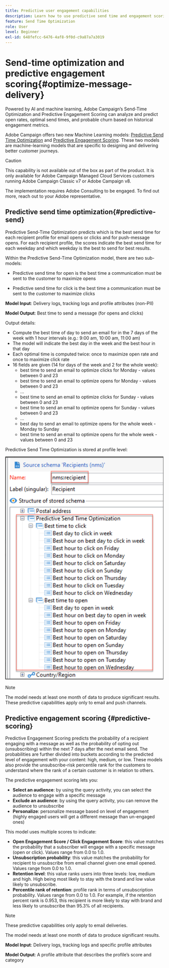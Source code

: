 ```yaml
---
title: Predictive user engagement capabilities
description: Learn how to use predictive send time and engagement scoring
feature: Send Time Optimization
role: User
level: Beginner
exl-id: 648fefcc-6476-4af8-9f0d-c9a87a7a3019
---
```

# Send-time optimization and predictive engagement scoring{#optimize-message-delivery}

Powered by AI and machine learning, Adobe Campaign’s Send-Time Optimization and Predictive Engagement Scoring can analyze and predict open rates, optimal send times, and probable churn based on historical engagement metrics.

Adobe Campaign offers two new Machine Learning models: [Predictive Send Time Optimization](#predictive-send) and [Predictive Engagement Scoring](#predictive-scoring). These two models are machine-learning models that are specific to designing and delivering better customer journeys.

>[!CAUTION]
>
>This capability is not available out of the box as part of the product. It is only available for Adobe Campaign Managed Cloud Services customers running Adobe Campaign Classic v7 or Adobe Campaign v8.
>
>The implementation requires Adobe Consulting to be engaged. To find out more, reach out to your Adobe representative.
>


## Predictive send time optimization{#predictive-send}

Predictive Send-Time Optimization predicts which is the best send time for each recipient profile for email opens or clicks and for push-message opens. For each recipient profile, the scores indicate the best send time for each weekday and which weekday is the best to send for best results. 

Within the Predictive Send-Time Optimization model, there are two sub-models:

* Predictive send time for open is the best time a communication must be sent to the customer to maximize opens

* Predictive send time for click is the best time a communication must be sent to the customer to maximize clicks


**Model Input**: Delivery logs, tracking logs and profile attributes (non-PII)

**Model Output**: Best time to send a message (for opens and clicks)

Output details:

* Compute the best time of day to send an email for in the 7 days of the week with 1 hour intervals (e.g.: 9:00 am, 10:00 am, 11:00 am)
* The model will indicate the best day in the week and the best hour in that day
* Each optimal time is computed twice: once to maximize open rate and once to maximize click rate
* 16 fields are given (14 for days of the week and 2 for the whole week):
    * best time to send an email to optimize clicks for Monday - values between 0 and 23
    * best time to send an email to optimize opens for Monday - values between 0 and 23
    * ...
    * best time to send an email to optimize clicks for Sunday - values between 0 and 23
    * best time to send an email to optimize opens for Sunday - values between 0 and 23
    * ...
    * best day to send an email to optimize opens for the whole week - Monday to Sunday
    * best time to send an email to optimize opens for the whole week - values between 0 and 23


Predictive Send Time Optimization is stored at profile level:

![](assets/sto-schema.png)


>[!NOTE]
>
>The model needs at least one month of data to produce significant results. These predictive capabilities apply only to email and push channels.
>


## Predictive engagement scoring {#predictive-scoring}

Predictive Engagement Scoring predicts the probability of a recipient engaging with a message as well as the probability of opting out (unsubscribing) within the next 7 days after the next email send. The probabilities are further divided into buckets according to the predicted level of engagement with your content: high, medium, or low. These models also provide the unsubscribe-risk percentile rank for the customers to understand where the rank of a certain customer is in relation to others.

The predictive engagement scoring lets you:

* **Select an audience**: by using the query activity, you can select the audience to engage with a specific message
* **Exclude an audience**: by using the query activity, you can remove the audience to unsubscribe
* **Personalize**: personalize message based on level of engagement (highly engaged users will get a different message than un-engaged ones)

This model uses multiple scores to indicate:

* **Open Engagement Score / Click Engagement Score**: this value matches the probability that a subscriber will engage with a specific message (open or click). Values range from 0.0 to 1.0.
* **Unsubscription probability**: this value matches the probability for recipient to unsubscribe from email channel given one email opened. Values range from 0.0 to 1.0.
* **Retention level**:  this value ranks users into three levels: low, medium and high. High being most likely to stay with the brand and low value likely to unsubscribe.
* **Percentile rank of retention**: profile rank in terms of unsubscription probability. Values range from 0.0 to 1.0. For example, if the retention percent rank is 0.953, this recipient is more likely to stay with brand and less likely to unsubscribe than 95.3% of all recipients.

>[!NOTE]
>
>These predictive capabilities only apply to email deliveries.
>
>The model needs at least one month of data to produce significant results.

**Model Input**: Delivery logs, tracking logs and specific profile attributes

**Model Output**: A profile attribute that describes the profile’s score and category
